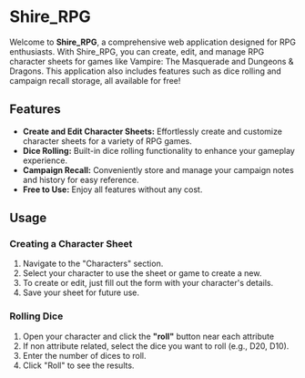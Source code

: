 # Shire_RPG

Welcome to **Shire_RPG**, a comprehensive web application designed for RPG enthusiasts. With Shire_RPG, you can create, edit, and manage RPG character sheets for games like Vampire: The Masquerade and Dungeons & Dragons. This application also includes features such as dice rolling and campaign recall storage, all available for free!
## Features

* **Create and Edit Character Sheets:** Effortlessly create and customize character sheets for a variety of RPG games.  
* **Dice Rolling:** Built-in dice rolling functionality to enhance your gameplay experience.  
* **Campaign Recall:** Conveniently store and manage your campaign notes and history for easy reference.  
* **Free to Use:** Enjoy all features without any cost.  


## Usage

### Creating a Character Sheet

1. Navigate to the "Characters" section.  
2. Select your character to use the sheet or game to create a new.  
3. To create or edit, just fill out the form with your character's details.  
4. Save your sheet for future use.  

### Rolling Dice

1. Open your character and click the **"roll"** button near each attribute    
2. If non attribute related, select the dice you want to roll (e.g., D20, D10).  
3. Enter the number of dices to roll.  
4. Click "Roll" to see the results.  
